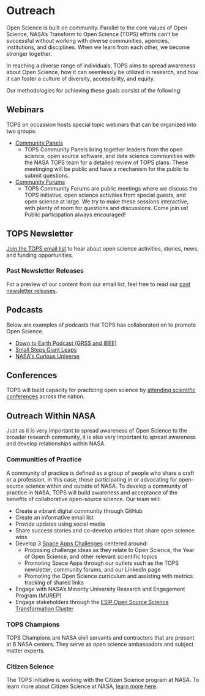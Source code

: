 # Outreach

Open Science is built on community. Parallel to the core values of Open Science, NASA’s Transform to Open Science (TOPS) efforts can’t be successful without working with diverse communities, agencies, institutions, and disciplines. When we learn from each other, we become stronger together.

In reaching a diverse range of individuals, TOPS aims to spread awareness about Open Science, how it can seemlessly be utilized in research, and how it can foster a culture of diversity, accessibility, and equity.

Our methodologies for achieving these goals consist of the following:

## Webinars

TOPS on occassion hosts special topic webinars that can be organized into two groups:

- [Community Panels](./Community_Panels)
  - TOPS Community Panels bring together leaders from the open science, open source software, and data science communities with the NASA TOPS team for a detailed review of TOPS plans. These meetinging will be public and have a mechanism for the public to submit questions.
- [Community Forums](./Community_Forums)
  - TOPS Community Forums are public meetings where we discuss the TOPS initiative, open science activities from special guests, and open science at large. We try to make these sessions interactive, with plenty of room for questions and discussions. Come join us! Public participation always encouraged!

## TOPS Newsletter

[Join the TOPS email list](https://nasa.github.io/Transform-to-Open-Science/signup/) to hear about open science activities, stories, news, and funding opportunities.

### Past Newsletter Releases
For a preview of our content from our email list, feel free to read our [past newsletter releases](../TOPS_Newsletter/).

## Podcasts
Below are examples of podcasts that TOPS has collaborated on to promote Open Science.

- [Down to Earth Podcast (GRSS and IEEE)](https://www.grss-ieee.org/down-to-earth-podcast/)
- [Small Steps Giant Leaps](https://www.nasa.gov/podcasts/small-steps-giant-leaps/small-steps-giant-leaps-episode-129-accelerating-discoveries-with-open-science/)
- [NASA's Curious Universe](https://www.nasa.gov/podcasts/curious-universe/how-open-science-and-ai-are-advancing-hurricane-research/)

## Conferences

TOPS will build capacity for practicing open science by [attending scientific conferences](/docs/Area1_Engagement/Outreach/tops_conferences.md) across the nation.

## Outreach Within NASA
Just as it is very important to spread awareness of Open Science to the broader research community, it is also very important to spread awareness and develop relationships within NASA. 

### Communities of Practice
A community of practice is defined as a group of people who share a craft or a profession, in this case, those participating in or advocating for open-source science within and outside of NASA. To develop a community of practice in NASA, TOPS will build awareness and acceptance of the benefits of collaborative open-source science. Our team will:
- Create a vibrant digital community through GitHub
- Create an informative email list
- Provide updates using social media
- Share success stories and co-develop articles that share open science wins
- Develop 3 [Space Apps Challenges](https://www.spaceappschallenge.org) centered around:
  - Proposing challenge ideas as they relate to Open Science, the Year of Open Science, and other relevant scientific topics
  - Promoting Space Apps through our outlets such as the TOPS newsletter, community forums, and our LinkedIn page
  - Promoting the Open Science curriculum and assisting with metrics tracking of shared links
- Engage with NASA’s Minority University Research and Engagement Program (MUREP)
- Engage stakeholders through the [ESIP Open Source Science Transformation Cluster](https://wiki.esipfed.org/Open_Science_Cluster)

### TOPS Champions

TOPS Champions are NASA civil servants and contractors that are present at 6 NASA centers. They serve as open science ambassadors and subject matter experts.

### Citizen Science

The TOPS initiative is working with the Citizen Science program at NASA.  To learn more about Citizen Science at NASA, [learn more here](https://science.nasa.gov/citizen-science/).